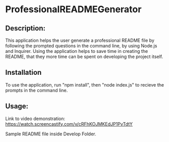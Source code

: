 # ProfessionalREADMEGenerator

  

  ##  Description:

  This application helps the user generate a professional README file by following the prompted questions in the command line, by using Node.js and Inquirer. Using the application helps to save time in creating the README, that they more time can be spent on developing the project itself.


  ## Installation

  To use the application, run "npm install", then "node index.js" to recieve the prompts in the command line.


  ## Usage:

  Link to video demonstration: https://watch.screencastify.com/v/cRFhKOJMKEdJP1PvTdtY

  Sample README file inside Develop Folder.
  